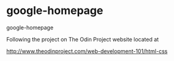 # google-homepage
google-homepage

Following the project on The Odin Project website located at
 
http://www.theodinproject.com/web-development-101/html-css
